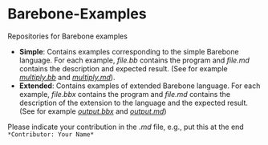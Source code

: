 # Barebone-Examples
Repositories for Barebone examples

- **Simple**: Contains examples corresponding to the simple Barebone
language. For each example, *file.bb* contains the program and
*file.md* contains the description and expected result. (See for
example [*multiply.bb*](https://github.com/tshoang/Barebone-Examples/blob/main/Simple/multiply.bb) and [*multiply.md*](https://github.com/tshoang/Barebone-Examples/blob/main/Simple/multiply.md)).
- **Extended**: Contains examples of extended Barebone language. For
  each example, *file.bbx* contains the program and *file.md* contains
  the description of the extension to the language and the expected
  result. (See for example [*output.bbx*](https://github.com/tshoang/Barebone-Examples/blob/main/Extended/output.bbx) and [*output.md*](https://github.com/tshoang/Barebone-Examples/blob/main/Extended/output.md))

Please indicate your contribution in the *.md* file, e.g., put this at the end `*Contributor: Your Name*`
